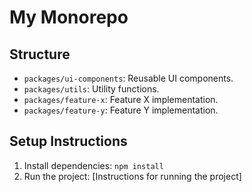 # My Monorepo

## Structure
- `packages/ui-components`: Reusable UI components.
- `packages/utils`: Utility functions.
- `packages/feature-x`: Feature X implementation.
- `packages/feature-y`: Feature Y implementation.

## Setup Instructions
1. Install dependencies: `npm install`
2. Run the project: [Instructions for running the project]